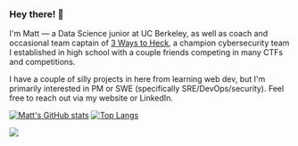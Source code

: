 ### Hey there! 👋                             

I'm Matt — a Data Science junior at UC Berkeley, as well as coach and occasional team captain of [3 Ways to Heck](https://github.com/3-Ways-to-Heck), a champion cybersecurity team I established in high school with a couple friends competing in many CTFs and competitions.

I have a couple of silly projects in here from learning web dev, but I'm primarily interested in PM or SWE (specifically SRE/DevOps/security). Feel free to reach out via my website or LinkedIn.

[![Matt's GitHub stats](https://github-readme-stats.vercel.app/api?username=mapoztate&count_private=true&show_icons=true&theme=dark)](https://github.com/anuraghazra/github-readme-stats)
[![Top Langs](https://github-readme-stats.vercel.app/api/top-langs/?username=mapoztate&layout=compact&theme=dark)](https://github.com/anuraghazra/github-readme-stats)


![](https://komarev.com/ghpvc/?username=mapoztate)
